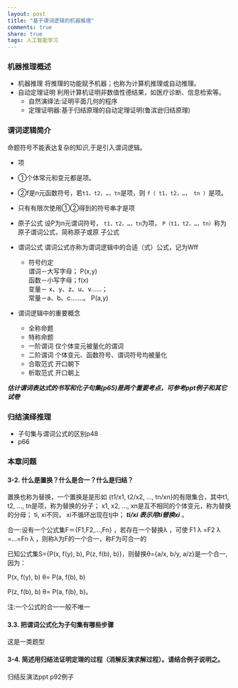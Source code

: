 ```yaml
---
layout: post
title: "基于谓词逻辑的机器推理"
comments: true
share: true
tags: 人工智能学习
---
```


### 机器推理概述
- 机器推理
    将推理的功能赋予机器；也称为计算机推理或自动推理。
- 自动定理证明 利用计算机证明非数值性德结果，如医疗诊断、信息检索等。
    - 自然演绎法:证明平面几何的程序
    - 定理证明器:基于归结原理的自动定理证明(鲁滨逊归结原理)

### 谓词逻辑简介
命题符号不能表达复杂的知识,于是引入谓词逻辑。

- 项
 - ①个体常元和变元都是项。
 - ②f是n元函数符号，若`t1，t2，…，tn`是项，则
         `f（ t1，t2，…， tn ）`是项。
 - 只有有限次使用①②得到的符号串才是项

- 原子公式
  设P为n元谓词符号， `t1，t2，…，tn`为项，
 `P（t1，t2，…，tn）`称为原子谓词公式，简称原子或原
子公式

- 谓词公式
谓词公式亦称为谓词逻辑中的合适（式）公式，记为Wff
  - 符号约定  
  谓词－大写字母； P(x,y)  
          函数－小写字母；f(x)  
          变量－ x、y、z、u、v……；  
          常量－a、b、c…….。 P(a,y)
- 谓词逻辑中的重要概念
   - 全称命题
   - 特称命题
   - 一阶谓词 仅个体变元被量化的谓词
   - 二阶谓词 个体变元、函数符号、谓词符号均被量化
   - 合取范式 开口朝下
   - 析取范式 开口朝上

__*估计谓词表达式的书写和化子句集(p65)是两个重要考点，可参考ppt例子和其它试卷*__

### 归结演绎推理
- 子句集与谓词公式的区别p48
- p66

### 本章问题
#### 3-2.	什么是置换？什么是合一？什么是归结？

置换也称为替换，一个置换是是形如
          {t1/x1, t2/x2, …, tn/xn}的有限集合，其中t1, t2, …, tn是项，称为替换的分子；
x1, x2, …, xn是互不相同的个体变元，称为替换的分母；
ti, xi不同， xi不循环出现在tj中；
__*ti/xi 表示用ti替换xi*__ 。

合一:设有一个公式集F＝{F1,F2,…,Fn} ，若存在一个替换λ ，可使 F1 λ =F2 λ =…=Fn λ ，则称λ为F的一个合一，称F为可合一的

已知公式集S={P(x, f(y), b), P(z, f(b), b)}，则替换θ={a/x, b/y, a/z}是一个合一, 因为：

P(x, f(y), b) θ= P(a, f(b), b) 

P(z, f(b), b) θ= P(a, f(b), b)。

注:一个公式的合一一般不唯一

#### 3.3.	把谓词公式化为子句集有哪些步骤
这是一类题型

#### 3-4.	简述用归结法证明定理的过程（消解反演求解过程）。请结合例子说明之。
归结反演法ppt p92例子